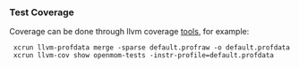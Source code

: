 ### Test Coverage 
Coverage can be done through llvm coverage [tools](https://clang.llvm.org/docs/SourceBasedCodeCoverage.html), for example:

     xcrun llvm-profdata merge -sparse default.profraw -o default.profdata
     xcrun llvm-cov show openmom-tests -instr-profile=default.profdata
